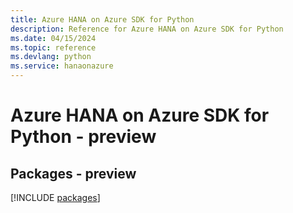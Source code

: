 ```yaml
---
title: Azure HANA on Azure SDK for Python
description: Reference for Azure HANA on Azure SDK for Python
ms.date: 04/15/2024
ms.topic: reference
ms.devlang: python
ms.service: hanaonazure
---
```

# Azure HANA on Azure SDK for Python - preview
## Packages - preview
[!INCLUDE [packages](hana-on-azure-index.md)]